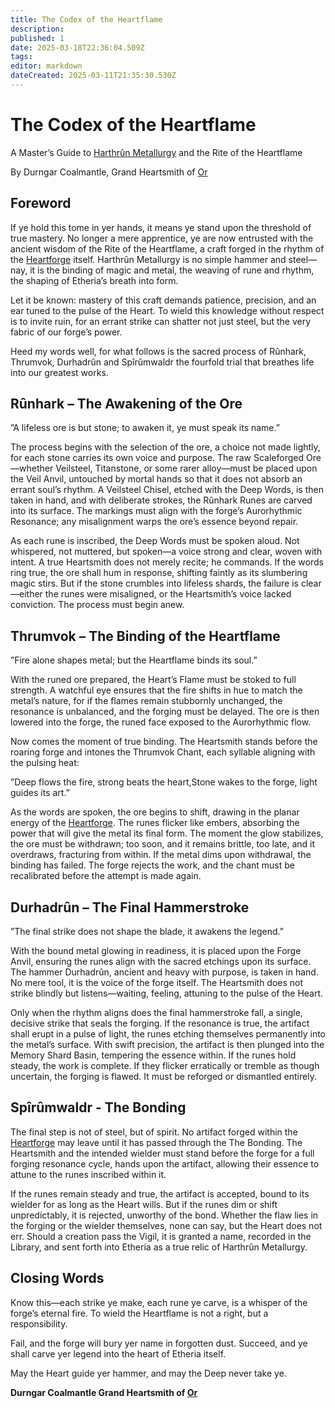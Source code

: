 ```yaml
---
title: The Codex of the Heartflame
description: 
published: 1
date: 2025-03-18T22:36:04.509Z
tags: 
editor: markdown
dateCreated: 2025-03-11T21:35:30.530Z
---
```


# The Codex of the Heartflame

A Master’s Guide to [Harthrûn Metallurgy](/i/65) and the Rite of the Heartflame

By Durngar Coalmantle, Grand Heartsmith of [Or](/i/11)

## Foreword

If ye hold this tome in yer hands, it means ye stand upon the threshold of true mastery. No longer a mere apprentice, ye are now entrusted with the ancient wisdom of the Rite of the Heartflame, a craft forged in the rhythm of the [Heartforge](/i/60) itself. Harthrûn Metallurgy is no simple hammer and steel—nay, it is the binding of magic and metal, the weaving of rune and rhythm, the shaping of Etheria’s breath into form.

Let it be known: mastery of this craft demands patience, precision, and an ear tuned to the pulse of the Heart. To wield this knowledge without respect is to invite ruin, for an errant strike can shatter not just steel, but the very fabric of our forge’s power.

Heed my words well, for what follows is the sacred process of Rûnhark, Thrumvok, Durhadrûn and Spîrûmwaldr the fourfold trial that breathes life into our greatest works.

## Rûnhark – The Awakening of the Ore

”A lifeless ore is but stone; to awaken it, ye must speak its name.”

The process begins with the selection of the ore, a choice not made lightly, for each stone carries its own voice and purpose. The raw Scaleforged Ore—whether Veilsteel, Titanstone, or some rarer alloy—must be placed upon the Veil Anvil, untouched by mortal hands so that it does not absorb an errant soul’s rhythm. A Veilsteel Chisel, etched with the Deep Words, is then taken in hand, and with deliberate strokes, the Rûnhark Runes are carved into its surface. The markings must align with the forge’s Aurorhythmic Resonance; any misalignment warps the ore’s essence beyond repair.

As each rune is inscribed, the Deep Words must be spoken aloud. Not whispered, not muttered, but spoken—a voice strong and clear, woven with intent. A true Heartsmith does not merely recite; he commands. If the words ring true, the ore shall hum in response, shifting faintly as its slumbering magic stirs. But if the stone crumbles into lifeless shards, the failure is clear—either the runes were misaligned, or the Heartsmith’s voice lacked conviction. The process must begin anew.

## Thrumvok – The Binding of the Heartflame

”Fire alone shapes metal; but the Heartflame binds its soul.”

With the runed ore prepared, the Heart’s Flame must be stoked to full strength. A watchful eye ensures that the fire shifts in hue to match the metal’s nature, for if the flames remain stubbornly unchanged, the resonance is unbalanced, and the forging must be delayed. The ore is then lowered into the forge, the runed face exposed to the Aurorhythmic flow.

Now comes the moment of true binding. The Heartsmith stands before the roaring forge and intones the Thrumvok Chant, each syllable aligning with the pulsing heat:

”Deep flows the fire, strong beats the heart,Stone wakes to the forge, light guides its art.”

As the words are spoken, the ore begins to shift, drawing in the planar energy of the [Heartforge](/i/60). The runes flicker like embers, absorbing the power that will give the metal its final form. The moment the glow stabilizes, the ore must be withdrawn; too soon, and it remains brittle, too late, and it overdraws, fracturing from within. If the metal dims upon withdrawal, the binding has failed. The forge rejects the work, and the chant must be recalibrated before the attempt is made again.

## Durhadrûn – The Final Hammerstroke

”The final strike does not shape the blade, it awakens the legend.”

With the bound metal glowing in readiness, it is placed upon the Forge Anvil, ensuring the runes align with the sacred etchings upon its surface. The hammer Durhadrûn, ancient and heavy with purpose, is taken in hand. No mere tool, it is the voice of the forge itself. The Heartsmith does not strike blindly but listens—waiting, feeling, attuning to the pulse of the Heart.

Only when the rhythm aligns does the final hammerstroke fall, a single, decisive strike that seals the forging. If the resonance is true, the artifact shall erupt in a pulse of light, the runes etching themselves permanently into the metal’s surface. With swift precision, the artifact is then plunged into the Memory Shard Basin, tempering the essence within. If the runes hold steady, the work is complete. If they flicker erratically or tremble as though uncertain, the forging is flawed. It must be reforged or dismantled entirely.

## Spîrûmwaldr - The Bonding

The final step is not of steel, but of spirit. No artifact forged within the [Heartforge](/i/60) may leave until it has passed through the The Bonding. The Heartsmith and the intended wielder must stand before the forge for a full forging resonance cycle, hands upon the artifact, allowing their essence to attune to the runes inscribed within it.

If the runes remain steady and true, the artifact is accepted, bound to its wielder for as long as the Heart wills. But if the runes dim or shift unpredictably, it is rejected, unworthy of the bond. Whether the flaw lies in the forging or the wielder themselves, none can say, but the Heart does not err. Should a creation pass the Vigil, it is granted a name, recorded in the Library, and sent forth into Etheria as a true relic of Harthrûn Metallurgy.

## Closing Words

Know this—each strike ye make, each rune ye carve, is a whisper of the forge’s eternal fire. To wield the Heartflame is not a right, but a responsibility.

Fail, and the forge will bury yer name in forgotten dust. Succeed, and ye shall carve yer legend into the heart of Etheria itself.

May the Heart guide yer hammer, and may the Deep never take ye.

**Durngar Coalmantle Grand Heartsmith of [Or](/i/11)**